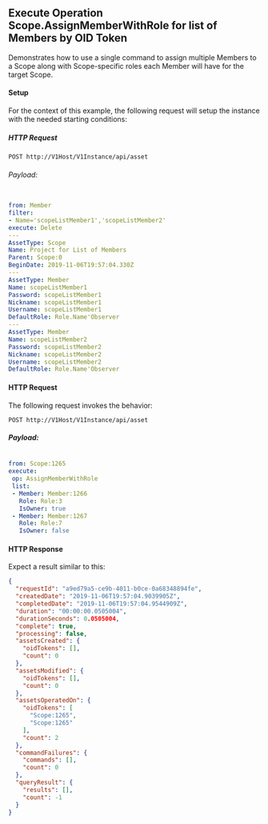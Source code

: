 ## Execute Operation Scope.AssignMemberWithRole for list of Members by OID Token

Demonstrates how to use a single command to assign multiple Members to a Scope along with Scope-specific roles each Member will have for the target Scope.


#### Setup

For the context of this example, the following request will setup the instance with the needed starting conditions:

##### HTTP Request

`POST http://V1Host/V1Instance/api/asset`

###### Payload:

```yaml

from: Member
filter:
- Name='scopeListMember1','scopeListMember2'
execute: Delete
---
AssetType: Scope
Name: Project for List of Members
Parent: Scope:0
BeginDate: 2019-11-06T19:57:04.330Z
---
AssetType: Member
Name: scopeListMember1
Password: scopeListMember1
Nickname: scopeListMember1
Username: scopeListMember1
DefaultRole: Role.Name'Observer
---
AssetType: Member
Name: scopeListMember2
Password: scopeListMember2
Nickname: scopeListMember2
Username: scopeListMember2
DefaultRole: Role.Name'Observer

```



#### HTTP Request 

The following request invokes the behavior:

`POST http://V1Host/V1Instance/api/asset`

##### Payload:
```yaml

from: Scope:1265
execute:
 op: AssignMemberWithRole
 list:
 - Member: Member:1266
   Role: Role:3
   IsOwner: true
 - Member: Member:1267
   Role: Role:7
   IsOwner: false

```

#### HTTP Response 

Expect a result similar to this:

```json
{
  "requestId": "a9ed79a5-ce9b-4011-b0ce-0a68348894fe",
  "createdDate": "2019-11-06T19:57:04.9039905Z",
  "completedDate": "2019-11-06T19:57:04.9544909Z",
  "duration": "00:00:00.0505004",
  "durationSeconds": 0.0505004,
  "complete": true,
  "processing": false,
  "assetsCreated": {
    "oidTokens": [],
    "count": 0
  },
  "assetsModified": {
    "oidTokens": [],
    "count": 0
  },
  "assetsOperatedOn": {
    "oidTokens": [
      "Scope:1265",
      "Scope:1265"
    ],
    "count": 2
  },
  "commandFailures": {
    "commands": [],
    "count": 0
  },
  "queryResult": {
    "results": [],
    "count": -1
  }
}
```


